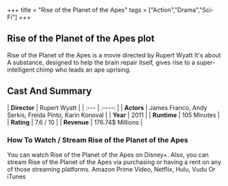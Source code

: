 +++
title = "Rise of the Planet of the Apes"
tags = ["Action","Drama","Sci-Fi"]
+++
## Rise of the Planet of the Apes plot
Rise of the Planet of the Apes is a movie directed by Rupert Wyatt It's about A substance, designed to help the brain repair itself, gives rise to a super-intelligent chimp who leads an ape uprising.
## Cast And Summary
| **Director**      | Rupert Wyatt |
    | :---        |    :----:   |
    |  **Actors** | James Franco, Andy Serkis, Freida Pinto, Karin Konoval |
    | **Year**   | 2011    |
    |  **Runtime** | 105 Minutes |
    |  **Rating** | 7.6 / 10 | 
    |  **Revenue** | 176.74$ Millions |
### How To Watch / Stream Rise of the Planet of the Apes
You can watch Rise of the Planet of the Apes on Disney+.
Also, you can stream Rise of the Planet of the Apes via purchasing or having a rent on any of those streaming platforms.
Amazon Prime Video, Netflix, Hulu, Vudu Or iTunes
